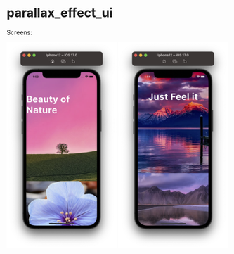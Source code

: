 # parallax_effect_ui

Screens: 

<p float="left">
  <img src="1.png" width="250" /> 
  <img src="2.png" width="250" />
  
</p>
